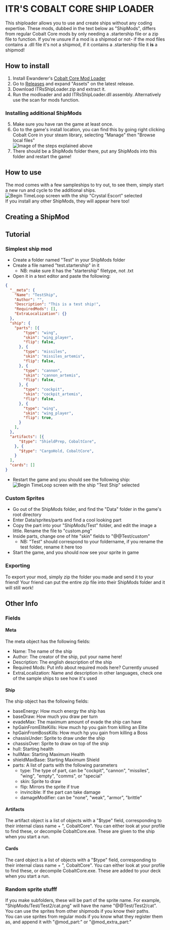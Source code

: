 # ITR'S COBALT CORE SHIP LOADER
This shiploader allows you to use and create ships without any coding expertise. These mods, dubbed in the text below as "ShipMods", differs from regular Cobalt Core mods by only needing a .startership file or a zip file to function. If you're unsure if a mod is a shipmod or not- if the mod files contains a .dll file it's not a shipmod, if it contains a .startership file it **is** a shipmod!

## How to install
1. Install Ewanderer's [Cobalt Core Mod Loader](https://github.com/Ewanderer/CobaltCoreModLoader)  
2. Go to [Releases](https://github.com/ITR13/CobaltCoreShipLoader/releases) and expand "Assets" on the latest release.  
3. Download ITRsShipLoader.zip and extract it.
4. Run the modloader and add ITRsShipLoader.dll assembly. Alternatively use the scan for mods function. 

### Installing additional ShipMods
5. Make sure you have ran the game at least once.
6. Go to the game's install location, you can find this by going right clicking Cobalt Core in your steam library, selecting "Manage" then "Browse local files"  
![Image of the steps explained above](https://raw.githubusercontent.com/ITR13/CobaltCoreShipLoader/main/.readme/modpath.png)
7. There should be a ShipMods folder there, put any ShipMods into this folder and restart the game!

## How to use
The mod comes with a few sampleships to try out, to see them, simply start a new run and cycle to the additional ships.  
![Begin TimeLoop screen with the ship "Crystal Escort" selected](https://raw.githubusercontent.com/ITR13/CobaltCoreShipLoader/main/.readme/shipselect.png)  
If you install any other ShipMods, they will appear here too!

## Creating a ShipMod

## Tutorial
### Simplest ship mod

- Create a folder named "Test" in your ShipMods folder
- Create a file named "test.startership" in it
  - NB: make sure it has the "startership" filetype, not .txt
- Open it in a text editor and paste the following:
```json
{
  "__meta": {
    "Name": "TestShip",
    "Author": "",
    "Description": "This is a test ship!",
    "RequiredMods": [],
    "ExtraLocalization": {}
  },
  "ship": {
    "parts": [{
        "type": "wing",
        "skin": "wing_player",
        "flip": false,
      }, {
        "type": "missiles",
        "skin": "missiles_artemis",
        "flip": false,
      }, {
        "type": "cannon",
        "skin": "cannon_artemis",
        "flip": false,
      }, {
        "type": "cockpit",
        "skin": "cockpit_artemis",
        "flip": false,
      }, {
        "type": "wing",
        "skin": "wing_player",
        "flip": true,
      }
    ],
  },
  "artifacts": [{
      "$type": "ShieldPrep, CobaltCore",
    }, {
      "$type": "CargoHold, CobaltCore",
    }
  ],
  "cards": []
}
```  
- Restart the game and you should see the following ship:  
![Begin TimeLoop screen with the ship "Test Ship" selected](https://raw.githubusercontent.com/ITR13/CobaltCoreShipLoader/main/.readme/testship.png)  

### Custom Sprites
- Go out of the ShipMods folder, and find the "Data" folder in the game's root directory
- Enter Data/sprites/parts and find a cool looking part
- Copy the part into your "ShipMods/Test" folder, and edit the image a little. Rename the file to "custom.png"
- Inside parts, change one of hte "skin" fields to "@@Test/custom"
  - NB: "Test" should correspond to your foldername, if you rename the test folder, rename it here too
- Start the game, and you should now see your sprite in game  

### Exporting
To export your mod, simply zip the folder you made and send it to your friend!
Your friend can put the entire zip file into their ShipMods folder and it will still work!

## Other Info
### Fields
#### Meta
The meta object has the following fields:
- Name: The name of the ship
- Author: The creator of the ship, put your name here!
- Description: The english description of the ship
- Required Mods: Put info about required mods here? Currently unused
- ExtraLocalization: Name and description in other languages, check one of the sample ships to see how it's used

#### Ship
The ship object has the following fields:
- baseEnergy: How much energy the ship has
- baseDraw: How much you draw per turn
- evadeMax: The maximum amount of evade the ship can have
- hpGainFromEliteKills: How much hp you gain from killing an Elite
- hpGainFromBossKills: How much hp you gain from killing a Boss
- chassisUnder: Sprite to draw under the ship
- chassisOver: Sprite to draw on top of the ship
- hull: Starting health
- hullMax: Starting Maximum Health
- shieldMaxBase: Starting Maximum Shield
- parts: A list of parts with the following parameters
  - type: The type of part, can be "cockpit", "cannon", "missiles", "wing", "empty", "comms", or "special"
  - skin: Sprite to draw
  - flip: Mirrors the sprite if true
  - invincible: If the part can take damage
  - damageModifier: can be "none", "weak", "armor", "brittle"  

#### Artifacts
The artifact object is a list of objects with a "$type" field, corresponding to their internal class name + ", CobaltCore". You can either look at your profile to find these, or decompile CobaltCore.exe.
These are given to the ship when you start a run.

#### Cards
The card object is a list of objects with a "$type" field, corresponding to their internal class name + ", CobaltCore". You can either look at your profile to find these, or decompile CobaltCore.exe.
These are added to your deck when you start a run.

### Random sprite stufff
If you make subfolders, these will be part of the sprite name. For example, "ShipMods/Test/Test2/cat.png" will have the name "@@Test/Test2/cat".  
You can use the sprites from other shipmods if you know their paths.  
You can use sprites from regular mods if you know what they register them as, and append it with "@mod_part:" or "@mod_extra_part:"

